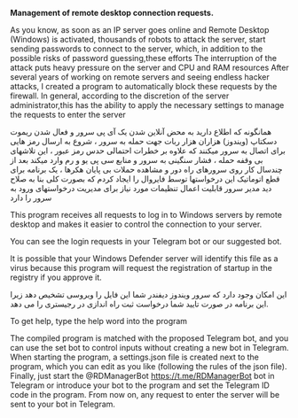 **Management of remote desktop connection requests.**


As you know, as soon as an IP server goes online and Remote Desktop (Windows) is activated, thousands of robots to attack the server, start sending passwords to
connect to the server, which, in addition to the possible risks of password guessing,these efforts The interruption of the attack puts heavy pressure on the server and CPU and RAM resources
After several years of working on remote servers and seeing endless hacker attacks, I created a program to automatically block these requests by the firewall.
In general, according to the discretion of the server administrator,this has the ability to apply the necessary settings to manage the requests to enter the server


همانگونه که اطلاع دارید به محض آنلاین شدن یک آی پی سرور و فعال شدن ریموت دسکتاپ (ویندوز) هزاران هزار ربات جهت حمله به سرور ، شروع به ارسال رمز هایی برای اتصال به سرور میکنند که علاوه بر خطرات احتمالی حدس رمز عبور ، این تلاشهای بی وقفه حمله ، فشار سنگینی به سرور و منابع سی پی یو و رم وارد میکند
بعد از چندسال کار روی سرورهای راه دور و مشاهده حملات بی پایان هکرها ، یک برنامه برای قطع اتوماتیک این درخواستها توسط فایروال را ایجاد کردم
که بصورت کلی بنا به صلاح دید مدیر سرور قابلیت اعمال تنظیمات مورد نیاز برای مدیریت درخواستهای ورود به سرور را دارد


This program receives all requests to log in to Windows servers by remote desktop and makes it easier to control the connection to your server.

You can see the login requests in your Telegram bot or our suggested bot.

It is possible that your Windows Defender server will identify this file as a virus because this program will request the registration of startup in the registry if you approve it.

این امکان وجود دارد که سرور ویندوز دیفندر شما این فایل را ویروسی تشخیص دهد زیرا این برنامه در صورت تایید شما درخواست ثبت راه اندازی در رجیستری را می دهد.


To get help, type the help word into the program

The compiled program is matched with the proposed Telegram bot, and you can use the set bot to control inputs without creating a new bot in Telegram.
When starting the program, a settings.json file is created next to the program, which you can edit as you like (following the rules of the json file).
Finally, just start the 
@RDManagerBot 
https://t.me/RDManagerBot
bot in Telegram or introduce your bot to the program and set the Telegram ID code in the program.
From now on, any request to enter the server will be sent to your bot in Telegram.
